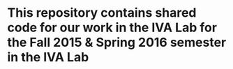 # This repository contains shared code for our work in the IVA Lab for the Fall 2015 & Spring 2016 semester in the IVA Lab
